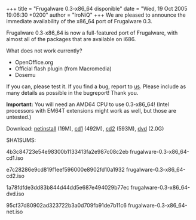 +++
title = "Frugalware 0.3-x86_64 disponible"
date = "Wed, 19 Oct 2005 19:06:30 +0200"
author = "IroNiQ"
+++
We are pleased to announce the immediate availability of the x86\_64 port of Frugalware 0.3.  

 Frugalware 0.3-x86\_64 is now a full-featured port of Frugalware, with almost all of the packages that are available on i686.  

 What does not work currently?  

* OpenOffice.org
* Official flash plugin (from Macromedia)
* Dosemu

  

 If you can, please test it. If you find a bug, report to [us](http://bugs.frugalware.org). Please include as many details as possible in the bugreport! Thank you.  

**Important:** You will need an AMD64 CPU to use 0.3-x86\_64! (Intel processors with EM64T extensions might work as well, but those are untested.)  

 Download: [netinstall](download.php?url=frugalware-0.3-iso/frugalware-0.3-x86_64-net.iso) (19M), [cd1](download.php?url=frugalware-0.3-iso/frugalware-0.3-x86_64-cd1.iso) (492M), [cd2](download.php?url=frugalware-0.3-iso/frugalware-0.3-x86_64-cd2.iso) (593M), [dvd](download.php?url=frugalware-0.3-iso/frugalware-0.3-x86_64-dvd.iso) (2.0G)  

 SHA1SUMS:  

4b3c84723e54e98300b1133413fa2e987c08c2eb frugalware-0.3-x86\_64-cd1.iso  

 e7c28286e9cd819f1eef596000e8902fd10a1932 frugalware-0.3-x86\_64-cd2.iso  

 1a78fdfde3dd83b844d44dd5e687e494029b77ec frugalware-0.3-x86\_64-dvd.iso  

 95cf37d80902ad323722b3a0d709fb91de7b11c6 frugalware-0.3-x86\_64-net.iso  

  
